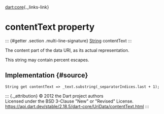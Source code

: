 [dart:core](../../dart-core/dart-core-library){._links-link}

contentText property
====================

::: {#getter .section .multi-line-signature}
[String](../string-class) contentText
:::

The content part of the data URI, as its actual representation.

This string may contain percent escapes.

Implementation {#source}
--------------

``` {.language-dart data-language="dart"}
String get contentText => _text.substring(_separatorIndices.last + 1);
```

::: {._attribution}
© 2012 the Dart project authors\
Licensed under the BSD 3-Clause \"New\" or \"Revised\" License.\
<https://api.dart.dev/stable/2.18.5/dart-core/UriData/contentText.html>
:::
